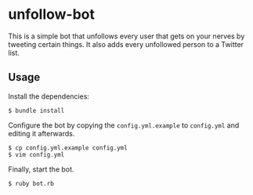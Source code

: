 # unfollow-bot

This is a simple bot that unfollows every user that gets on your nerves by
tweeting certain things.  It also adds every unfollowed person to a Twitter
list.

## Usage

Install the dependencies:

    $ bundle install

Configure the bot by copying the `config.yml.example` to `config.yml` and
editing it afterwards.

    $ cp config.yml.example config.yml
    $ vim config.yml

Finally, start the bot.

    $ ruby bot.rb